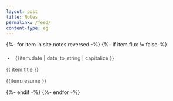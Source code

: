 ```yaml
---
layout: post
title: Notes
permalink: /feed/
content-type: eg
---
```

<main>
	{%- for item in site.notes reversed -%}
		{%- if item.flux != false-%}
			<div class="feed-title-excerpt-block disable-select" data-url="{{site.url}}{{item.url}}">
				<a href="{{ item.url }}" style="text-decoration: none; color: #555555;">
					<ul style="padding-left: 20px; margin-top: 20px;" class="tags">
						<li style="padding: 0 5px; border-radius: 10px;" class="tag">{{item.date | date_to_string | capitalize }}</li>
					</ul>
					<p style="margin-top: 0px;" class="feed-title">{{ item.title }}</p>
					<p class="feed-excerpt">{{item.resume }}</p>
				</a>
			</div>
		{%- endif -%}
	{%- endfor -%}
	<br/>
    <br/>
</main>